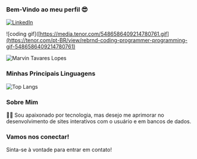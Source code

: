 ### Bem-Vindo ao meu perfil 😎

[![LinkedIn](https://img.shields.io/badge/LinkedIn-0077B5?style=for-the-badge&logo=linkedin&logoColor=white)](https://www.linkedin.com/in/marvin-tavares)

![coding gif]([https://media.tenor.com/5486586409214780761.gif](https://tenor.com/pt-BR/view/rebrnd-coding-programmer-programming-gif-5486586409214780761)

![Marvin Tavares Lopes](https://github-readme-stats.vercel.app/api?username=MarvinTL-24&show_icons=true&theme=tokyonight)

### Minhas Principais Linguagens
![Top Langs](https://github-readme-stats.vercel.app/api/top-langs/?username=MarvinTL-24&layout=compact&theme=tokyonight)

### Sobre Mim
👨‍💻 Sou apaixonado por tecnologia, mas desejo me aprimorar no desenvolvimento de sites interativos com o usuário e em bancos de dados.

### Vamos nos conectar!
Sinta-se à vontade para entrar em contato!
